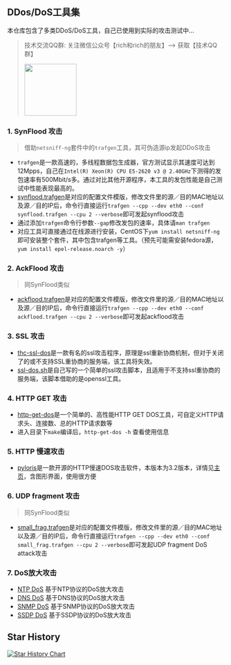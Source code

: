## DDos/DoS工具集
本仓库包含了多类DDoS/DoS工具，自己已使用到实际的攻击测试中...


> 技术交流QQ群: 关注微信公众号【rich和rich的朋友】--> 获取【技术QQ群】
> 
> <img src="https://img.picgo.net/2024/10/29/qrcodef1b42b40bdf32b8b.jpg" height=120> </img>


### 1. SynFlood 攻击
> 借助`netsniff-ng`套件中的`trafgen`工具，其可伪造源ip发起DDoS攻击

- `trafgen`是一款高速的，多线程数据包生成器，官方测试显示其速度可达到12Mpps，自己在`Intel(R) Xeon(R) CPU E5-2620 v3 @ 2.40GHz`下测得的发包速率有500Mbit/s多。通过对比其他开源程序，本工具的发包性能是自己测试中性能表现最高的。
- [synflood.trafgen](https://github.com/wenfengshi/ddos-dos-tools/blob/master/synflood.trafgen)是对应的配置文件模版，修改文件里的源／目的MAC地址以及源／目的IP后，命令行直接运行`trafgen --cpp --dev eth0 --conf synflood.trafgen --cpu 2 --verbose`即可发起synflood攻击
- 通过添加`trafgen`命令行参数`--gap`修改发包的速率，具体请`man trafgen`
- 对应工具可直接通过在线源进行安装，CentOS下`yum install netsniff-ng`即可安装整个套件，其中包含trafgen等工具。（预先可能需安装fedora源，`yum install epel-release.noarch -y`）

### 2. AckFlood 攻击
> 同SynFlood类似

- [ackflood.trafgen](https://github.com/wenfengshi/ddos-dos-tools/blob/master/ackflood.trafgen)是对应的配置文件模版，修改文件里的源／目的MAC地址以及源／目的IP后，命令行直接运行`trafgen --cpp --dev eth0 --conf ackflood.trafgen --cpu 2 --verbose`即可发起ackflood攻击

### 3. SSL 攻击
- [thc-ssl-dos](https://github.com/wenfengshi/ddos-dos-tools/tree/master/thc-ssl-dos)是一款有名的ssl攻击程序，原理是ssl重新协商机制，但对于关闭了的或不支持SSL重协商的服务端，该工具将失效。
- [ssl-dos.sh](https://github.com/wenfengshi/ddos-dos-tools/blob/master/ssl-dos.sh)是自己写的一个简单的ssl攻击脚本，且适用于不支持ssl重协商的服务端，该脚本借助的是openssl工具。

### 4. HTTP GET 攻击
- [http-get-dos](https://github.com/wenfengshi/ddos-dos-tools/tree/master/http-get-dos)是一个简单的、高性能HTTP GET DOS工具，可自定义HTTP请求头、连接数、总的HTTP请求数等
- 进入目录下`make`编译后，`http-get-dos -h` 查看使用信息

### 5. HTTP 慢速攻击
- [pyloris](https://github.com/wenfengshi/ddos-dos-tools/blob/master/pyloris)是一款开源的HTTP慢速DOS攻击软件，本版本为3.2版本，详情见[主页](https://motoma.io/pyloris/)，含图形界面，使用很方便

### 6. UDP fragment 攻击
> 同SynFlood类似

- [small_frag.trafgen](https://github.com/wenfengshi/ddos-dos-tools/blob/master/small_frag.trafgen)是对应的配置文件模版，修改文件里的源／目的MAC地址以及源／目的IP后，命令行直接运行`trafgen --cpp --dev eth0 --conf small_frag.trafgen --cpu 2 --verbose`即可发起UDP fragment DoS attack攻击

### 7. DoS放大攻击
- [NTP DoS](https://github.com/wenfengshi/ddos-dos-tools/blob/master/ntp-dos.py) 基于NTP协议的DoS放大攻击
- [DNS DoS](https://github.com/wenfengshi/ddos-dos-tools/blob/master/dns-dos.py) 基于DNS协议的DoS放大攻击
- [SNMP DoS](https://github.com/wenfengshi/ddos-dos-tools/blob/master/snmp-dos.py) 基于SNMP协议的DoS放大攻击
- [SSDP DoS](https://github.com/wenfengshi/ddos-dos-tools/blob/master/ssdp-dos.py) 基于SSDP协议的DoS放大攻击


## Star History

[![Star History Chart](https://api.star-history.com/svg?repos=codeshold/ddos-dos-tools&type=Date)](https://star-history.com/#codeshold/ddos-dos-tools&Date)
